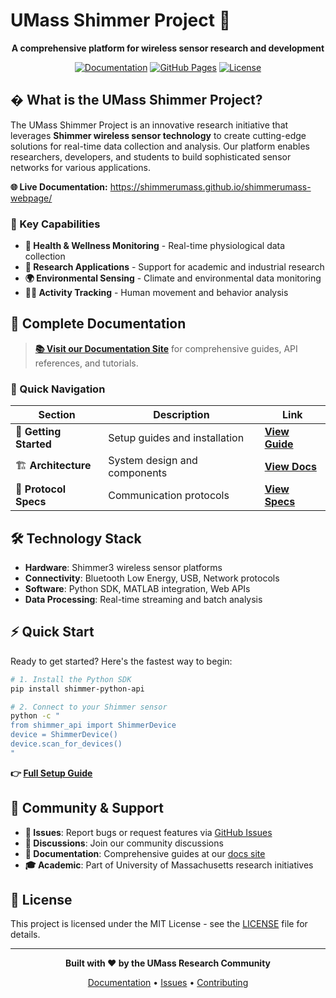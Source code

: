 # UMass Shimmer Project 📡

<div align="center">

**A comprehensive platform for wireless sensor research and development**

[![Documentation](https://img.shields.io/badge/docs-live-brightgreen)](https://shimmerumass.github.io/shimmerumass-webpage/)
[![GitHub Pages](https://github.com/shimmerumass/shimmerumass-webpage/workflows/Deploy%20MkDocs%20to%20GitHub%20Pages/badge.svg)](https://github.com/shimmerumass/shimmerumass-webpage/actions)
[![License](https://img.shields.io/badge/license-MIT-blue.svg)](LICENSE)

</div>

## � What is the UMass Shimmer Project?

The UMass Shimmer Project is an innovative research initiative that leverages **Shimmer wireless sensor technology** to create cutting-edge solutions for real-time data collection and analysis. Our platform enables researchers, developers, and students to build sophisticated sensor networks for various applications.

**🌐 Live Documentation:** https://shimmerumass.github.io/shimmerumass-webpage/

### 🎯 Key Capabilities

- **🏥 Health & Wellness Monitoring** - Real-time physiological data collection
- **🔬 Research Applications** - Support for academic and industrial research
- **🌍 Environmental Sensing** - Climate and environmental data monitoring
- **🏃‍♀️ Activity Tracking** - Human movement and behavior analysis

## 📖 Complete Documentation

> **[📚 Visit our Documentation Site](https://shimmerumass.github.io/shimmerumass-webpage/)** for comprehensive guides, API references, and tutorials.

### 🔗 Quick Navigation

| Section | Description | Link |
|---------|-------------|------|
| 🚀 **Getting Started** | Setup guides and installation | **[View Guide](https://shimmerumass.github.io/shimmerumass-webpage/getting-started/)** |
| 🏗️ **Architecture** | System design and components | **[View Docs](https://shimmerumass.github.io/shimmerumass-webpage/architecture/)** |
| 📡 **Protocol Specs** | Communication protocols | **[View Specs](https://shimmerumass.github.io/shimmerumass-webpage/protocol/)** |

## 🛠️ Technology Stack

- **Hardware**: Shimmer3 wireless sensor platforms
- **Connectivity**: Bluetooth Low Energy, USB, Network protocols
- **Software**: Python SDK, MATLAB integration, Web APIs
- **Data Processing**: Real-time streaming and batch analysis

## ⚡ Quick Start

Ready to get started? Here's the fastest way to begin:

```bash
# 1. Install the Python SDK
pip install shimmer-python-api

# 2. Connect to your Shimmer sensor
python -c "
from shimmer_api import ShimmerDevice
device = ShimmerDevice()
device.scan_for_devices()
"
```

**👉 [Full Setup Guide](https://shimmerumass.github.io/shimmerumass-webpage/getting-started/)**

## 🤝 Community & Support

- **📧 Issues**: Report bugs or request features via [GitHub Issues](https://github.com/shimmerumass/shimmerumass-webpage/issues)
- **💬 Discussions**: Join our community discussions
- **📖 Documentation**: Comprehensive guides at our [docs site](https://shimmerumass.github.io/shimmerumass-webpage/)
- **🎓 Academic**: Part of University of Massachusetts research initiatives

## 📄 License

This project is licensed under the MIT License - see the [LICENSE](LICENSE) file for details.

---

<div align="center">

**Built with ❤️ by the UMass Research Community**

[Documentation](https://shimmerumass.github.io/shimmerumass-webpage/) • [Issues](https://github.com/shimmerumass/shimmerumass-webpage/issues) • [Contributing](https://shimmerumass.github.io/shimmerumass-webpage/)

</div>
